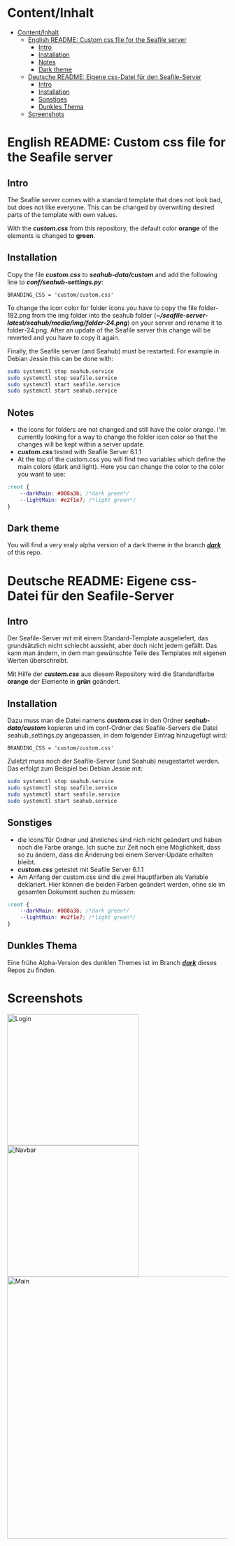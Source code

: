 # Content/Inhalt

* [Content/Inhalt](#contentinhalt)
   * [English README: Custom css file for the Seafile server](#english-readme-custom-css-file-for-the-seafile-server)
      * [Intro](#intro)
      * [Installation](#installation)
      * [Notes](#notes)
      * [Dark theme](#dark-theme)
   * [Deutsche README: Eigene css-Datei für den Seafile-Server](#deutsche-readme-eigene-css-datei-für-den-seafile-server)
      * [Intro](#intro-1)
      * [Installation](#installation-1)
      * [Sonstiges](#sonstiges)
      * [Dunkles Thema](#dunkles-thema)
   * [Screenshots](#screenshots)

# English README: Custom css file for the Seafile server

## Intro

The Seafile server comes with a standard template that does not look bad, but does not like everyone. This can be changed by overwriting desired parts of the template with own values.

With the ***custom.css*** from this repository, the default color **orange** of the elements is changed to **green**.

## Installation

Copy the file ***custom.css*** to ***seahub-data/custom*** and add the following line to ***conf/seahub-settings.py***:

    BRANDING_CSS = 'custom/custom.css'
    
To change the icon color for folder icons you have to copy the file folder-192.png from the img folder into the seahub folder (***~/seafile-server-latest/seahub/media/img/folder-24.png***) on your server and rename it to folder-24.png. After an update of the Seafile server this change will be reverted and you have to copy it again.



Finally, the Seafile server (and Seahub) must be restarted. For example in Debian Jessie this can be done with:

```bash
sudo systemctl stop seahub.service
sudo systemctl stop seafile.service
sudo systemctl start seafile.service
sudo systemctl start seahub.service
```

## Notes

- the icons for folders are not changed and still have the color orange. I'm currently looking for a way to change the folder icon color so that the changes will be kept within a server update.
- ***custom.css*** tested with Seafile Server 6.1.1
- At the top of the custom.css you will find two variables which define the main colors (dark and light). Here you can change the color to the color you want to use:

```css
:root {
    --darkMain: #008a3b; /*dark green*/
    --lightMain: #e2f1e7; /*light green*/
}
```

## Dark theme

You will find a very eraly alpha version of a dark theme in the branch [***dark***](../../tree/dark) of this repo.

# Deutsche README: Eigene css-Datei für den Seafile-Server

## Intro

Der Seafile-Server mit mit einem Standard-Template ausgeliefert, das grundsätzlich nicht schlecht aussieht, aber doch nicht jedem gefällt. Das kann man ändern, in dem man gewünschte Teile des Templates mit eigenen Werten überschreibt.

Mit Hilfe der ***custom.css*** aus diesem Repository wird die Standardfarbe **orange** der Elemente in **grün** geändert.

## Installation

Dazu muss man die Datei namens ***custom.css*** in den Ordner ***seahub-data/custom*** kopieren und im conf-Ordner des Seafile-Servers die Datei seahub_settings.py angepassen, in dem folgender Eintrag hinzugefügt wird:

    BRANDING_CSS = 'custom/custom.css'

Zuletzt muss noch der Seafile-Server (und Seahub) neugestartet werden. Das erfolgt zum Beispiel bei Debian Jessie mit:

```bash
sudo systemctl stop seahub.service
sudo systemctl stop seafile.service
sudo systemctl start seafile.service
sudo systemctl start seahub.service
```
## Sonstiges

- die Icons'für Ordner und ähnliches sind nich nicht geändert und haben noch die Farbe orange. Ich suche zur Zeit noch eine Möglichkeit, dass so zu ändern, dass die Änderung bei einem Server-Update erhalten bleibt.
- ***custom.css*** getestet mit Seafile Server 6.1.1
- Am Anfang der custom.css sind die zwei Hauptfarben als Variable deklariert. Hier können die beiden Farben geändert werden, ohne sie im gesamten Dokument suchen zu müssen:

```css
:root {
    --darkMain: #008a3b; /*dark green*/
    --lightMain: #e2f1e7; /*light green*/
}
```

## Dunkles Thema

Eine frühe Alpha-Version des dunklen Themes ist im Branch [***dark***](../../tree/dark) dieses Repos zu finden.

# Screenshots

<img src="https://raw.githubusercontent.com/focmb/seafile_custom_css_green/master/screenshots/screenshot1.png" alt="Login" width="300"> <img src="https://raw.githubusercontent.com/focmb/seafile_custom_css_green/master/screenshots/screenshot2.png" alt="Navbar" width="300">
<img src="https://raw.githubusercontent.com/focmb/seafile_custom_css_green/master/screenshots/screenshot3.png" alt="Main" width="600">
